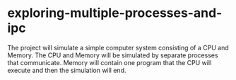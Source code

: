 # exploring-multiple-processes-and-ipc
The project will simulate a simple computer system consisting of a CPU and Memory. The CPU and Memory will be simulated by separate processes that communicate. Memory will contain one program that the CPU will execute and then the simulation will end.
